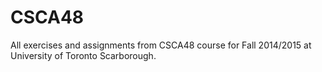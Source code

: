 # CSCA48
All exercises and assignments from CSCA48 course for Fall 2014/2015 at University of Toronto Scarborough. 
